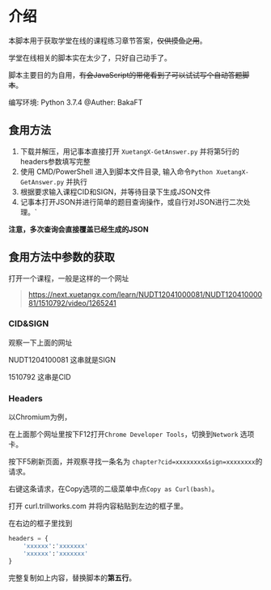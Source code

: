 # 介绍

本脚本用于获取学堂在线的课程练习章节答案，~~仅供摸鱼之用~~。

学堂在线相关的脚本实在太少了，只好自己动手了。

脚本主要目的为自用，~~有会JavaScript的带佬看到了可以试试写个自动答题脚本~~。

编写环境: Python 3.7.4
@Auther: BakaFT

## 食用方法

1. 下载并解压，用记事本直接打开 `XuetangX-GetAnswer.py` 并将第5行的headers参数填写完整
2. 使用 CMD/PowerShell 进入到脚本文件目录, 输入命令`Python XuetangX-GetAnswer.py` 并执行
3. 根据要求输入课程CID和SIGN，并等待目录下生成JSON文件
4. 记事本打开JSON并进行简单的题目查询操作，或自行对JSON进行二次处理。`

**注意，多次查询会直接覆盖已经生成的JSON**

## 食用方法中参数的获取

打开一个课程，一般是这样的一个网址

> https://next.xuetangx.com/learn/NUDT12041000081/NUDT12041000081/1510792/video/1265241

### CID&SIGN

观察一下上面的网址

NUDT1204100081 这串就是SIGN

1510792 这串是CID

### Headers

以Chromium为例，

在上面那个网址里按下F12打开`Chrome Developer Tools`，切换到`Network` 选项卡。

按下F5刷新页面，并观察寻找一条名为 `chapter?cid=xxxxxxxx&sign=xxxxxxxx`的请求。

右键这条请求，在Copy选项的二级菜单中点`Copy as Curl(bash)`。

打开 curl.trillworks.com 并将内容粘贴到左边的框子里。

在右边的框子里找到

```Python
headers = {
	'xxxxxx':'xxxxxxx'
	'xxxxxx':'xxxxxxx'
}
```

完整复制如上内容，替换脚本的**第五行**。

